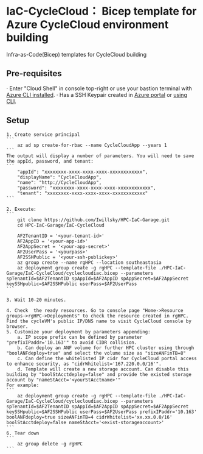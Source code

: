 # IaC-CycleCloud： Bicep template for Azure CycleCloud environment building
Infra-as-Code(Bicep) templates for CycleCloud building

## Pre-requisites
· Enter "Cloud Shell" in console top-right or use your bastion terminal with [Azure CLI installed](https://docs.microsoft.com/en-us/azure/azure-resource-manager/bicep/install#azure-cli).
· Has a SSH Keypair created in [Azure portal](https://docs.microsoft.com/en-us/azure/virtual-machines/ssh-keys-portal) or [using CLI](https://docs.microsoft.com/en-us/azure/cyclecloud/how-to/install-arm?view=cyclecloud-8#ssh-keypair).

## Setup
	1. Create service principal
    ```
		az ad sp create-for-rbac --name CycleCloudApp --years 1
    ```
	The output will display a number of parameters. You will need to save the appId, password, and tenant:
    ```
		"appId": "xxxxxxxx-xxxx-xxxx-xxxx-xxxxxxxxxxxx",
		"displayName": "CycleCloudApp",
		"name": "http://CycleCloudApp",
		"password": "xxxxxxxx-xxxx-xxxx-xxxx-xxxxxxxxxxxx",
		"tenant": "xxxxxxxx-xxxx-xxxx-xxxx-xxxxxxxxxxxx"
    ```

	2. Execute:
	```	
        git clone https://github.com/Iwillsky/HPC-IaC-Garage.git
		cd HPC-IaC-Garage/IaC-CycleCloud
		
		AF2TenantID = '<your-tenant-id>'
		AF2AppID = '<your-app-id>'
		AF2AppSecret = '<your-app-secret>'
		AF2UserPass = '<yourpass>'
		AF2SSHPublic = '<your-ssh-publickey>'
		az group create --name rgHPC --location southeastasia
		az deployment group create -g rgHPC --template-file ./HPC-IaC-Garage/IaC-CycleCloud/cyclecloudiac.bicep --parameters spTenantId=$AF2TenantID spAppId=$AF2AppID spAppSecret=$AF2AppSecret keySSHpublic=$AF2SSHPublic userPass=$AF2UserPass 
    ```

	3. Wait 10-20 minutes.

	4. Check  the ready resources. Go to console page "Home->Resource groups->rgHPC->Deployments" to check the resource created in rgHPC. Find the cycleVM's public IP/DNS name to visit CycleCloud console by browser.
	5. Customize your deployment by parameters appending:
		a. IP scope prefix can be defined by parameter "prefixIPaddr='10.163'" to avoid CIDR collision.
		b. Can deploy an ANF volume for further HPC cluster using through "boolANFdeploy=true" and select the volume size as "sizeANFinTB=8"
		c. Can define the whitelisted IP cidr for CycleCloud portal access to enhance security, as "cidrWhitelist='167.220.0.0/16'".
		d. Template will create a new storage account. Can disable this building by "boolStAcctdeploy=false" and provide the existed storage account by "nameStAcct='<yourStAcctname>'"
	For example: 
    ```
		az deployment group create -g rgHPC --template-file ./HPC-IaC-Garage/IaC-CycleCloud/cyclecloudiac.bicep --parameters spTenantId=$AF2TenantID spAppId=$AF2AppID spAppSecret=$AF2AppSecret keySSHpublic=$AF2SSHPublic userPass=$AF2UserPass prefixIPaddr='10.163' boolANFdeploy=true sizeANFinTB=4 cidrWhitelist='xx.xx.0.0/16' boolStAcctdeploy=false nameStAcct='<exist-storageaccount>'
    ```
	6. Tear down
    ```
        az group delete -g rgHPC
    ```



